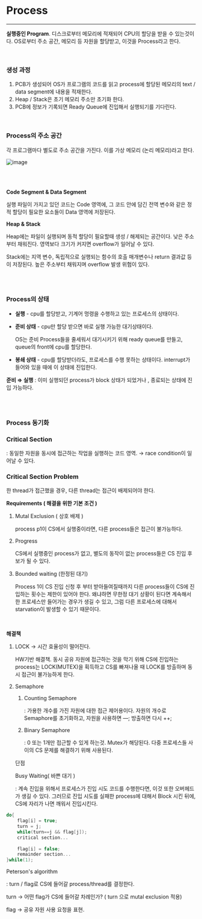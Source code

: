 # Process

-------



**실행중인 Program**. 디스크로부터 메모리에 적재되어 CPU의 할당을 받을 수 있는것이다. OS로부터 주소 공간, 메모리 등 자원을 할당받고, 이것을 Process라고 한다.

</br>

### 생성 과정

1. PCB가 생성되어 OS가 프로그램의 코드를 읽고 process에 할당된 메모리의 text / data segment에 내용을 적재한다.
2. Heap / Stack은 초기 메모리 주소만 초기화 한다.
3. PCB에 정보가 기록되면 Ready Queue에 진입해서 실행되기를 기다린다.

</br>

### Process의 주소 공간

각 프로그램마다 별도로 주소 공간을 가진다. 이를 가상 메모리 (논리 메모리)라고 한다.

![image](https://user-images.githubusercontent.com/46887352/98631949-d195fe00-2361-11eb-9f10-354f9c421570.png)

</br>

</br>

**Code Segment & Data Segment**

실행 파일이 가지고 있던 코드는 Code 영역에, 그 코드 안에 담긴 전역 변수와 같은 정적 할당이 필요한 요소들이 Data 영역에 저장된다.

**Heap & Stack**

Heap에는 파일이 실행되며 동적 할당이 필요할때 생성 / 해제되는 공간이다.  낮은 주소부터 채워진다. 영역보다 크기가 커지면 overflow가 일어날 수 있다.

Stack에는 지역 변수, 독립적으로 실행되는 함수의 호출 매개변수나 return 결과값 등이 저장된다. 높은 주소부터 채워지며 overflow 발생 위험이 있다.

</br>

</br>

### Process의 상태

- **실행** - cpu를 할당받고, 기계어 멍령을 수행하고 있는 프로세스의 상태이다.

- **준비 상태** - cpu만 할당 받으면 바로 실행 가능한 대기상태이다.

  OS는 준비 Process들을 줄세워서 대기시키기 위해 ready queue를 만들고, queue의 front에 cpu를 할당한다.

- **봉쇄 상태** - cpu를 할당받더라도, 프로세스를 수행 못하는 상태이다. interrupt가 들어와 있을 때에 이 상태에 진입한다.

**준비 ⇒ 실행**  : 이미 실행되던 process가 block 상태가 되었거나 , 종료되는 상태에 진입 가능하다.

</br>

</br>

### Process 동기화

### **Critical Section**

: 동일한 자원을 동시에 접근하는 작업을 실행하는 코드 영역. → race condition이 일어날 수 있다.

### Critical Section Problem

한 thread가 접근했을 경우, 다른 thread는 접근이 배제되어야 한다.

**Requirements ( 해결을 위한 기본 조건 )**

1. Mutal Exclusion ( 상호 배제 )

   process p1이 CS에서 실행중이라면, 다른 process들은 접근이 불가능하다.

2. Progress

   CS에서 실행중인 process가 없고, 별도의 동작이 없는 process들은 CS 진입 후보가 될 수 있다.

3. Bounded waiting (한정된 대기)

   Process 1이 CS 진입 신청 후 부터 받아들여질때까지 다른 process들이 CS에 진입하는 횟수는 제한이 있어야 한다. 왜냐하면 무한정 대기 상황이 된다면 계속해서 한 프로세스만 들어가는 경우가 생길 수 있고, 그럼 다른 프로세스에 대해서 starvation이 발생할 수 있기 때문이다.



**</br>**



**해결책**

1. LOCK → 시간 효율성이 떨어진다.

   HW기반 해결책. 동시 공유 자원에 접근하는 것을 막기 위해 CS에 진입하는 process는 LOCK(MUTEX)을 획득하고 CS를 빠져나올 때 LOCK를 방출하며 동시 접근이 불가능하게 한다.

2. Semaphore

   1. Counting Semaphore

      : 가용한 개수를 가진 자원에 대한 접근 제어용이다. 자원의 개수로 Semaphore를 초기화하고, 자원을 사용하면 —; 방출하면 다시 ++;

   2. Binary Semaphore

      : 0 또는 1개만 접근할 수 있게 하는것. Mutex가 해당된다. 다중 프로세스들 사이의 CS 문제를 해결하기 위해 사용된다.

   단점

   Busy Waiting( 바쁜 대기 )

   : 계속 진입을 위해서 프로세스가 진입 시도 코드를 수행한다면, 이것 또한 오버헤드가 생길 수 있다. 그러므로 진입 시도를 실패한 process에 대해서 Block 시킨 뒤에, CS에 자리가 나면 깨워서 진입시킨다.

```cpp
do{
	flag[i] = true;
	turn = j;
	while(turn==j && flag[j]);
	critical section...
	
	flag[i] = false;
	remainder section...
}while(1);
```

Peterson's algorithm

: turn / flag로 CS에 들어갈 process/thread를 결정한다.

turn → 어떤 flag가 CS에 들어갈 차례인가? ( turn 으로 mutal exclusion 적용)

flag → 공유 자원 사용 요청을 표현.